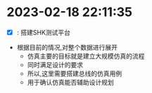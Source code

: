 # 2023-02-18 22:11:35
- [x] : 搭建SHK测试平台
* 根据目前的情况,对整个数据进行展开
    * 仿真主要的目标就是建立大规模仿真的流程
    * 同时满足设计的要求
    * 所以,这里需要搭建总线的仿真用例
    * 用于确认仿真能否辅助设计规划